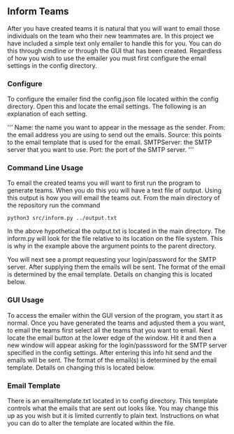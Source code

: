 ## Inform Teams

  After you have created teams it is natural that you will want to email
  those individuals on the team who their new teammates are. In this project
  we have included a simple text only emailer to handle this for you. You can
  do this through cmdline or through the GUI that has been created. 
  Regardless of how you wish to use the emailer you must first configure the
  email settings in the config directory.

### Configure

  To configure the emailer find the config.json file located within the config
  directory. Open this and locate the email settings. The following is an 
  explanation of each setting.

  '''
  Name:       the name you want to appear in the message as the sender.
  From:       the email address you are using to send out the emails.
  Source:     this points to the email template that is used for the email.
  SMTPServer: the SMTP server that you want to use.
  Port:       the port of the SMTP server.
  '''

### Command Line Usage

  To email the created teams you will want to first run the program to
  generate teams. When you do this you will have a text file of output.
  Using this output is how you will email the teams out. From the main
  directory of the repository run the command

  ```
  python3 src/inform.py ../output.txt
  ```

  In the above hypothetical the output.txt is located in the main 
  directory. The inform.py will look for the file relative to its
  location on the file system. This is why in the example above the
  argument points to the parent directory.

  You will next see a prompt requesting your login/password for the
  SMTP server. After supplying them the emails will be sent. The
  format of the email is determined by the email template. Details
  on changing this is located below.

### GUI Usage

  To access the emailer within the GUI version of the program, you start it
  as normal. Once you have generated the teams and adjusted them a you want,
  to email the teams first select all the teams that you want to email.
  Next locate the email button at the lower edge of the window. Hit it and
  then a new window will appear asking for the login/passsword for the
  SMTP server specified in the config settings. After entering this info
  hit send and the emails will be sent. The format of the email(s) is 
  determined by the email template. Details on changing this is located 
  below.

### Email Template

  There is an emailtemplate.txt located in to config directory. This template
  controls what the emails that are sent out looks like. You may change this
  up as you wish but it is limited currently to plain text. Instructions
  on what you can do to alter the template are located within the file.
